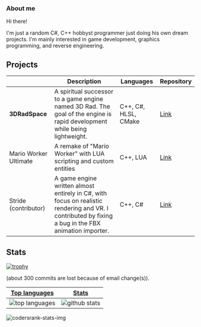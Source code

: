 ### About me

Hi there!

I'm just a random C#, C++ hobbyst programmer just doing his own dream projects. I'm mainly interested in game development, graphics programming, and reverse engineering.

## Projects

| | Description | Languages | Repository |
|--|--|--|--|
| **3DRadSpace** | A spiritual successor to a game engine named 3D Rad. The goal of the engine is rapid development while being lightweight. | C++, C#, HLSL, CMake | [Link](https://github.com/3DRadSpace/3D_Rad_Space) |
| Mario Worker Ultimate | A remake of "Mario Worker" with LUA scripting and custom entities | C++, LUA | [Link]([https://](https://github.com/NicusorN5/Mario-Worker-Ultimate)) |
| Stride (contributor)|A game engine written almost entirely in C#, with focus on realistic rendering and VR. I contributed by fixing a bug in the FBX animation importer. |C++, C#| [Link](https://github.com/stride3d/stride) |



## Stats
[![trophy](https://github-profile-trophy.vercel.app/?username=NicusorN5)](https://github.com/ryo-ma/github-profile-trophy)

(about 300 commits are lost because of email change(s)).

 |[Top languages](https://github.com/NicusorN5/github-readme-stats#top-languages-card)|[Stats](https://github.com/NicusorN5/github-readme-stats#github-stats-card)|
|-|-|
|![top languages](https://github-readme-stats.vercel.app/api/top-langs/?username=NicusorN5&layout=compact&langs_count=6)|![github stats](https://github-readme-stats.vercel.app/api?username=NicusorN5&count_private=true&show_icons=true&hide=issues)|

![codersrank-stats-img](https://cr-skills-chart-widget.azurewebsites.net/api/api?username=NicusorN5)
